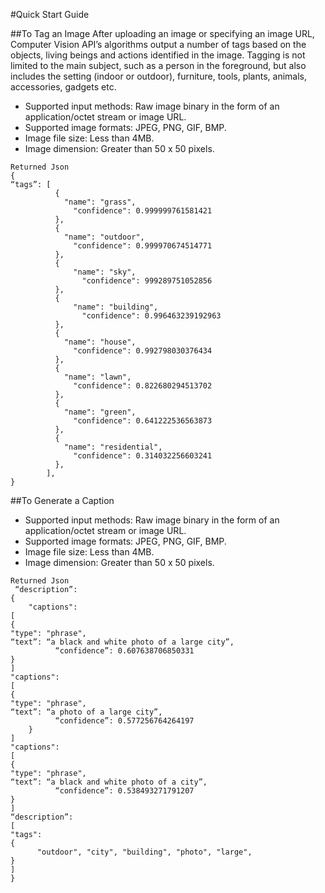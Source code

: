#Quick Start Guide

##To Tag an Image 
After uploading an image or specifying an image URL, Computer Vision API’s algorithms output a number of tags based on the objects, living beings and actions identified in the image. Tagging is not limited to the main subject, such as a person in the foreground, but also includes the setting (indoor or outdoor), furniture, tools, plants, animals, accessories, gadgets etc. 

- Supported input methods: Raw image binary in the form of an application/octet stream or image URL.
- Supported image formats: JPEG, PNG, GIF, BMP.
- Image file size: Less than 4MB.
- Image dimension: Greater than 50 x 50 pixels.
 
```
Returned Json
{
“tags”: [
          {
            "name": "grass",
              "confidence": 0.999999761581421
          },
          {
            "name": "outdoor",
              "confidence": 0.999970674514771
          },
          {
              "name": "sky",
                "confidence": 999289751052856
          },
          {
              "name": "building",
                "confidence": 0.996463239192963
          },
          {
            "name": "house",
              "confidence": 0.992798030376434
          },
          {
            "name": "lawn",
              "confidence": 0.822680294513702
          },
          {
            "name": "green",
              "confidence": 0.641222536563873
          },
          {
            "name": "residential",
              "confidence": 0.314032256603241
          },
        ],
}
```

##To Generate a Caption
- Supported input methods: Raw image binary in the form of an application/octet stream or image URL.
- Supported image formats: JPEG, PNG, GIF, BMP.
- Image file size: Less than 4MB.
- Image dimension: Greater than 50 x 50 pixels.

``` 
Returned Json 
 “description”: 
{
    "captions": 
[
{
"type": "phrase",
“text”: “a black and white photo of a large city”,
          “confidence”: 0.607638706850331
}
]
"captions": 
[
{
"type": "phrase",
“text”: “a photo of a large city”,
          “confidence”: 0.577256764264197
    }
]
"captions": 
[
{
"type": "phrase",
“text”: “a black and white photo of a city”,
          “confidence”: 0.538493271791207
}
]
“description”: 
[
"tags": 
{
      "outdoor", "city", "building", "photo", "large", 
}
]
}
```

